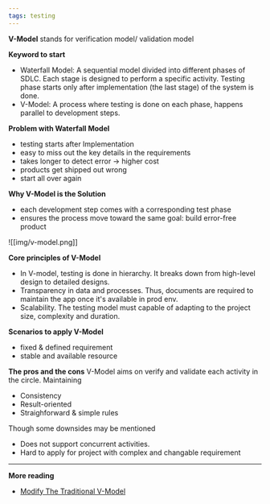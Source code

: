 ```yaml
---
tags: testing
---
```


**V-Model**
stands for verification model/ validation model

**Keyword to start**
- Waterfall Model: A sequential model divided into different phases of SDLC. Each stage is designed to perform a specific activity. Testing phase starts only after implementation (the last stage) of the system is done.
- V-Model: A process where testing is done on each phase, happens parallel to development steps. 


**Problem with Waterfall Model**
- testing starts after Implementation
- easy to miss out the key details in the requirements 
- takes longer to detect error -> higher cost
-  products get shipped out wrong
- start all over again

**Why V-Model is the Solution**
- each development step comes with a corresponding test phase
- ensures the process move toward the same goal: build error-free product

![[img/v-model.png]]


**Core principles of V-Model**
- In V-model, testing is done in hierarchy. It breaks down from high-level design to detailed designs.
- Transparency in data and processes. Thus, documents are required to maintain the app once it's available in prod env.
- Scalability. The testing model must capable of adapting to the project size, complexity and duration. 

**Scenarios to apply V-Model**
- fixed & defined requirement
- stable and available resource

**The pros and the cons**
V-Model aims on verify and validate each activity in the circle. Maintaining
- Consistency
- Result-oriented
- Straighforward & simple rules

Though some downsides may be mentioned
- Does not support concurrent activities. 
- Hard to apply for project with complex and changable requirement

---

**More reading**
- [Modify The Traditional V-Model](https://insights.sei.cmu.edu/blog/using-v-models-for-testing/)